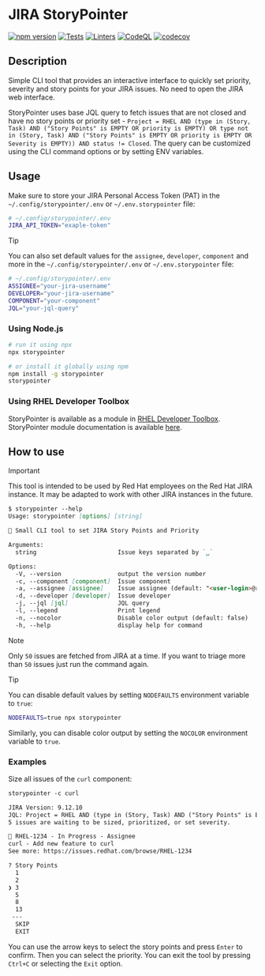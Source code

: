 # JIRA StoryPointer

[![npm version][npm-status]][npm] [![Tests][test-status]][test] [![Linters][lint-status]][lint] [![CodeQL][codeql-status]][codeql] [![codecov][codecov-status]][codecov]

[npm]: https://www.npmjs.com/package/storypointer
[npm-status]: https://img.shields.io/npm/v/storypointer

[test]: https://github.com/redhat-plumbers-in-action/storypointer/actions/workflows/tests.yml
[test-status]: https://github.com/redhat-plumbers-in-action/storypointer/actions/workflows/tests.yml/badge.svg

[lint]: https://github.com/redhat-plumbers-in-action/storypointer/actions/workflows/lint.yml
[lint-status]: https://github.com/redhat-plumbers-in-action/storypointer/actions/workflows/lint.yml/badge.svg

[codeql]: https://github.com/redhat-plumbers-in-action/storypointer/actions/workflows/codeql-analysis.yml
[codeql-status]: https://github.com/redhat-plumbers-in-action/storypointer/actions/workflows/codeql-analysis.yml/badge.svg

[codecov]: https://codecov.io/gh/redhat-plumbers-in-action/storypointer
[codecov-status]: https://codecov.io/gh/redhat-plumbers-in-action/storypointer/graph/badge.svg?token=79yXVIeHyn

<!-- -->

## Description

Simple CLI tool that provides an interactive interface to quickly set priority, severity and story points for your JIRA issues. No need to open the JIRA web interface.

StoryPointer uses base JQL query to fetch issues that are not closed and have no story points or priority set - `Project = RHEL AND (type in (Story, Task) AND ("Story Points" is EMPTY OR priority is EMPTY) OR type not in (Story, Task) AND ("Story Points" is EMPTY OR priority is EMPTY OR Severity is EMPTY)) AND status != Closed`. The query can be customized using the CLI command options or by setting ENV variables.

## Usage

Make sure to store your JIRA Personal Access Token (PAT) in the `~/.config/storypointer/.env` or `~/.env.storypointer` file:

```bash
# ~/.config/storypointer/.env
JIRA_API_TOKEN="exaple-token"
```

> [!TIP]
>
> You can also set default values for the `assignee`, `developer`, `component` and more in the `~/.config/storypointer/.env` or `~/.env.storypointer` file:
>
> ```bash
> # ~/.config/storypointer/.env
> ASSIGNEE="your-jira-username"
> DEVELOPER="your-jira-username"
> COMPONENT="your-component"
> JQL="your-jql-query"
> ```

### Using Node.js

```bash
# run it using npx
npx storypointer

# or install it globally using npm
npm install -g storypointer
storypointer
```

### Using RHEL Developer Toolbox

StoryPointer is available as a module in [RHEL Developer Toolbox](https://gitlab.com/redhat/rhel/tools/rhel-developer-toolbox). StoryPointer module documentation is available [here](https://gitlab.com/redhat/rhel/tools/rhel-developer-toolbox/-/blob/main/doc/source/modules/storypointer.rst).

## How to use

> [!IMPORTANT]
>
> This tool is intended to be used by Red Hat employees on the Red Hat JIRA instance. It may be adapted to work with other JIRA instances in the future.

```md
$ storypointer --help
Usage: storypointer [options] [string]

📐 Small CLI tool to set JIRA Story Points and Priority

Arguments:
  string                       Issue keys separated by `␣`

Options:
  -V, --version                output the version number
  -c, --component [component]  Issue component
  -a, --assignee [assignee]    Issue assignee (default: "<user-login>@redhat.com")
  -d, --developer [developer]  Issue developer
  -j, --jql [jql]              JQL query
  -l, --legend                 Print legend
  -n, --nocolor                Disable color output (default: false)
  -h, --help                   display help for command
```

> [!NOTE]
>
> Only `50` issues are fetched from JIRA at a time. If you want to triage more than `50` issues just run the command again.

> [!TIP]
>
> You can disable default values by setting `NODEFAULTS` environment variable to `true`:
>
> ```bash
> NODEFAULTS=true npx storypointer
> ```
>
> Similarly, you can disable color output by setting the `NOCOLOR` environment variable to `true`.

### Examples

Size all issues of the `curl` component:

```md
storypointer -c curl

JIRA Version: 9.12.10
JQL: Project = RHEL AND (type in (Story, Task) AND ("Story Points" is EMPTY OR priority is EMPTY) OR type not in (Story, Task) AND  ("Story Points" is EMPTY OR priority is EMPTY OR Severity is EMPTY)) AND status != Closed AND component = curl ORDER BY id DESC
5 issues are waiting to be sized, prioritized, or set severity.

🐛 RHEL-1234 - In Progress - Assignee
curl - Add new feature to curl
See more: https://issues.redhat.com/browse/RHEL-1234

? Story Points
  1
  2
❯ 3
  5
  8
  13
 ---
  SKIP
  EXIT
```

You can use the arrow keys to select the story points and press `Enter` to confirm. Then you can select the priority. You can exit the tool by pressing `Ctrl+C` or selecting the `Exit` option.
